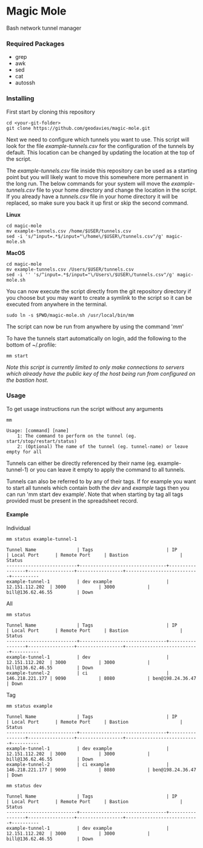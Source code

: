 # Magic Mole
Bash network tunnel manager

### Required Packages
- grep
- awk
- sed
- cat
- autossh

### Installing
First start by cloning this repository

```
cd <your-git-folder>
git clone https://github.com/geodavies/magic-mole.git
```
Next we need to configure which tunnels you want to use. This script will look for the file *example-tunnels.csv*
for the configuration of the tunnels by default. This location can be changed by updating the location at the top of the script.

The *example-tunnels.csv* file inside this repository can be used as a starting point but you will likely want to move this somewhere more permanent in the long run. The below commands for your system will move the *example-tunnels.csv* file to your home directory and change the location in the script. If you already have a *tunnels.csv* file in your home directory it will be replaced, so make sure you back it up first or skip the second command.

**Linux**
```
cd magic-mole
mv example-tunnels.csv /home/$USER/tunnels.csv
sed -i 's/^input=.*$/input="\/home\/$USER\/tunnels.csv"/g' magic-mole.sh
```
**MacOS**
```
cd magic-mole
mv example-tunnels.csv /Users/$USER/tunnels.csv
sed -i '' 's/^input=.*$/input="\/Users\/$USER\/tunnels.csv"/g' magic-mole.sh
```
You can now execute the script directly from the git repository directory if you choose but you may want to
create a symlink to the script so it can be executed from anywhere in the terminal.
```
sudo ln -s $PWD/magic-mole.sh /usr/local/bin/mm
```
The script can now be run from anywhere by using the command '*mm*'

To have the tunnels start automatically on login, add the following to the bottom of ~/.profile:
```
mm start
```
*Note this script is currently limited to only make connections to servers which already have the public key of the
host being run from configured on the bastion host.*

### Usage
To get usage instructions run the script without any arguments
```
mm
```
```
Usage: [command] [name]
    1: The command to perform on the tunnel (eg. start/stop/restart/status)
    2: (Optional) The name of the tunnel (eg. tunnel-name) or leave empty for all
```
Tunnels can either be directly referenced by their name (eg. example-tunnel-1) or you can leave it empty to apply the command to all tunnels.

Tunnels can also be referred to by any of their tags. If for example you want to start all tunnels which contain both the *dev* and *example* tags
then you can run 'mm start dev example'. Note that when starting by tag all tags provided must be present in the spreadsheet record. 
#### Example
Individual
```
mm status example-tunnel-1
```
```
Tunnel Name               | Tags                           | IP              | Local Port      | Remote Port     | Bastion                   | Status 
--------------------------+--------------------------------+-----------------+-----------------+-----------------+---------------------------+----------
example-tunnel-1          | dev example                    | 12.151.112.202  | 3000            | 3000            | bill@136.62.46.55         | Down           
```
All
```
mm status
```
```
Tunnel Name               | Tags                           | IP              | Local Port      | Remote Port     | Bastion                   | Status 
--------------------------+--------------------------------+-----------------+-----------------+-----------------+---------------------------+----------
example-tunnel-1          | dev                            | 12.151.112.202  | 3000            | 3000            | bill@136.62.46.55         | Down   
example-tunnel-2          | ci                             | 146.218.221.177 | 9090            | 8080            | ben@198.24.36.47          | Down      
```
Tag
```
mm status example
```
```
Tunnel Name               | Tags                           | IP              | Local Port      | Remote Port     | Bastion                   | Status 
--------------------------+--------------------------------+-----------------+-----------------+-----------------+---------------------------+----------
example-tunnel-1          | dev example                    | 12.151.112.202  | 3000            | 3000            | bill@136.62.46.55         | Down   
example-tunnel-2          | ci example                     | 146.218.221.177 | 9090            | 8080            | ben@198.24.36.47          | Down      
```
```
mm status dev
```
```
Tunnel Name               | Tags                           | IP              | Local Port      | Remote Port     | Bastion                   | Status 
--------------------------+--------------------------------+-----------------+-----------------+-----------------+---------------------------+----------
example-tunnel-1          | dev example                    | 12.151.112.202  | 3000            | 3000            | bill@136.62.46.55         | Down   
```
